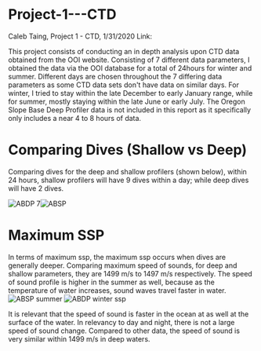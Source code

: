 # Project-1---CTD
Caleb Taing, Project 1 - CTD, 1/31/2020
Link: 

This project consists of conducting an in depth analysis upon CTD data obtained from the OOI website. Consisting of 7 different data parameters, I obtained the data via the OOI database for a total of 24hours for winter and summer. Different days are chosen throughout the 7 differing data parameters as some CTD data sets don't have data on similar days. For winter, I tried to stay within the late December to early January range, while for summer, mostly staying within the late June or early July. The Oregon Slope Base Deep Profiler data is not included in this report as it specifically only includes a near 4 to 8 hours of data. 
# Comparing Dives (Shallow vs Deep)
Comparing dives for the deep and shallow profilers (shown below), within 24 hours, shallow profilers will have 9 dives within a day; while deep dives will have 2 dives. 

![ABDP 7](https://github.com/calebkt/Project-1---CTD/blob/master/images/ABDP%207.PNG)![ABSP](https://github.com/calebkt/Project-1---CTD/blob/master/images/ABDP%207.PNG)

# Maximum SSP
In terms of maximum ssp, the maximum ssp occurs when dives are generally deeper. 
Comparing maximum speed of sounds, for deep and shallow parameters, they are 1499 m/s to 1497 m/s respectively. The speed of sound profile is higher in the summer as well, because as the temperature of water increases, sound waves travel faster in water.
![ABSP summer](https://github.com/calebkt/Project-1---CTD/blob/master/images/ABDP%207%20summer.PNG) ![ABDP winter ssp](https://github.com/calebkt/Project-1---CTD/blob/master/images/ABSP%20winter%20ssp.PNG)

It is relevant that the speed of sound is faster in the ocean at as well at the surface of the water. In relevancy to day and night, there is not a large speed of sound change. Compared to other data, the speed of sound is very similar within 1499 m/s in deep waters.
